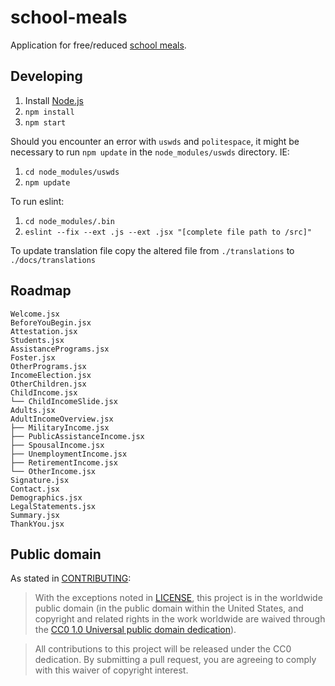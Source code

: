 # school-meals
Application for free/reduced [school meals](http://www.fns.usda.gov/school-meals/child-nutrition-programs).

## Developing

1. Install [Node.js](https://nodejs.org)
2. `npm install`
3. `npm start`

Should you encounter an error with `uswds` and `politespace`, it might be necessary to run `npm update` in the `node_modules/uswds` directory. IE:

1. `cd node_modules/uswds`
2. `npm update`

To run eslint:

1. `cd node_modules/.bin`
2. `eslint --fix --ext .js --ext .jsx "[complete file path to /src]"`

To update translation file copy the altered file from `./translations` to `./docs/translations`

## Roadmap
```
Welcome.jsx
BeforeYouBegin.jsx
Attestation.jsx
Students.jsx
AssistancePrograms.jsx
Foster.jsx
OtherPrograms.jsx
IncomeElection.jsx
OtherChildren.jsx
ChildIncome.jsx
└── ChildIncomeSlide.jsx
Adults.jsx
AdultIncomeOverview.jsx
├── MilitaryIncome.jsx
├── PublicAssistanceIncome.jsx
├── SpousalIncome.jsx
├── UnemploymentIncome.jsx
├── RetirementIncome.jsx
└── OtherIncome.jsx
Signature.jsx
Contact.jsx
Demographics.jsx
LegalStatements.jsx
Summary.jsx
ThankYou.jsx
```

## Public domain

As stated in [CONTRIBUTING](CONTRIBUTING.md):

> With the exceptions noted in [LICENSE](LICENSE.md), this project is in the worldwide public domain (in the public domain within the United States, and copyright and related rights in the work worldwide are waived through the [CC0 1.0 Universal public domain dedication](https://creativecommons.org/publicdomain/zero/1.0/)).

> All contributions to this project will be released under the CC0
dedication. By submitting a pull request, you are agreeing to comply
with this waiver of copyright interest.
